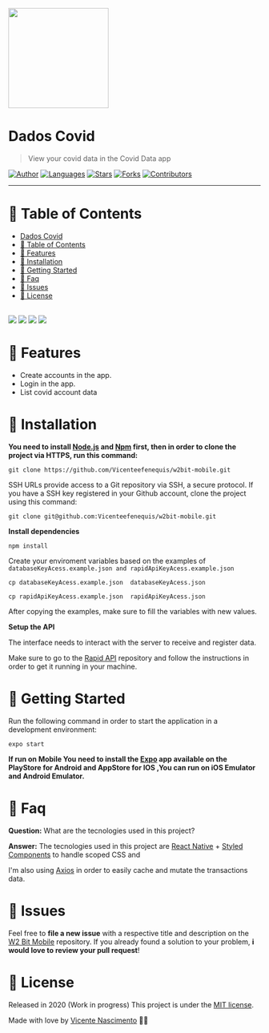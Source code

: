 <p align="left">
   <img src="docs/logo.png" width="200"/>
</p>

# Dados Covid

> View your covid data in the Covid Data app

[![Author](https://img.shields.io/badge/author-VicenteNascimento-ff9000?style=flat-square)](https://github.com/VicenteEfenequis)
[![Languages](https://img.shields.io/github/languages/count/VicenteEfenequis/w2bit-mobile?color=%23ff9000&style=flat-square)](#)
[![Stars](https://img.shields.io/github/stars/VicenteEfenequis/w2bit-mobile?color=ff9000&style=flat-square)](https://github.com/VicenteEfenequis/w2bit-mobile/stargazers)
[![Forks](https://img.shields.io/github/forks/VicenteEfenequis/w2bit-mobile?color=%23ff9000&style=flat-square)](https://github.com/Vicenteefenequis/w2bit-mobile/network/members)
[![Contributors](https://img.shields.io/github/contributors/VicenteEfenequis/w2bit-mobile?color=ff9000&style=flat-square)](https://github.com/VicenteEfenequis/w2bit-mobile/graphs/contributors)

---

# :pushpin: Table of Contents

- [Dados Covid](#dados-covid)
- [:pushpin: Table of Contents](#pushpin-table-of-contents)
- [:rocket: Features](#rocket-features)
- [:construction_worker: Installation](#construction_worker-installation)
- [:runner: Getting Started](#runner-getting-started)
- [:postbox: Faq](#postbox-faq)
- [:bug: Issues](#bug-issues)
- [:closed_book: License](#closed_book-license)

<br />
<span align="center"><img src="docs/Welcome%20Screen.png"/></span>
<span align="center"><img src="docs/Registro.png"/></span>
<span align="center"><img src="docs/Login.png"/></span>
<span align="center"><img src="docs/Informes.png"/></span>


# :rocket: Features

* Create accounts in the app.
* Login in the app.
* List covid account data




# :construction_worker: Installation

**You need to install [Node.js](https://nodejs.org/en/download/) and [Npm](https://www.npmjs.com/) first, then in order to clone the project via HTTPS, run this command:**

```git clone https://github.com/Vicenteefenequis/w2bit-mobile.git```

SSH URLs provide access to a Git repository via SSH, a secure protocol. If you have a SSH key registered in your Github account, clone the project using this command:

```git clone git@github.com:Vicenteefenequis/w2bit-mobile.git```

**Install dependencies**

```npm install```

Create your enviroment variables based on the examples of ```databaseKeyAcess.example.json and rapidApiKeyAcess.example.json```

```cp databaseKeyAcess.example.json  databaseKeyAcess.json ```

```cp rapidApiKeyAcess.example.json  rapidApiKeyAcess.json ```

After copying the examples, make sure to fill the variables with new values.

**Setup the API**

The interface needs to interact with the server to receive and register data.

Make sure to go to the [Rapid API](https://rapidapi.com/Gramzivi/api/covid-19-data) repository and follow the instructions in order to get it running in your machine.

# :runner: Getting Started

Run the following command in order to start the application in a development environment:

```expo start```


**If run on Mobile You need to install the [Expo](https://expo.io/) app available on the PlayStore for Android and AppStore for IOS ,You can run on iOS Emulator and Android Emulator.**

# :postbox: Faq

**Question:** What are the tecnologies used in this project?

**Answer:** The tecnologies used in this project are [React Native](https://reactnative.dev/) + [Styled Components](https://styled-components.com/) to handle scoped CSS and 


I'm also using [Axios](https://github.com/axios/axios) in order to easily cache and mutate the transactions data.

# :bug: Issues

Feel free to **file a new issue** with a respective title and description on the [W2 Bit Mobile](https://github.com/Vicenteefenequis/w2bit-mobile/issues) repository. If you already found a solution to your problem, **i would love to review your pull request**! 


# :closed_book: License

Released in 2020 (Work in progress)
This project is under the [MIT license](https://github.com/VicenteEfenequis/w2bit-mobile/master/LICENSE).

Made with love by [Vicente Nascimento](https://github.com/VicenteEfenequis) 💜🚀
